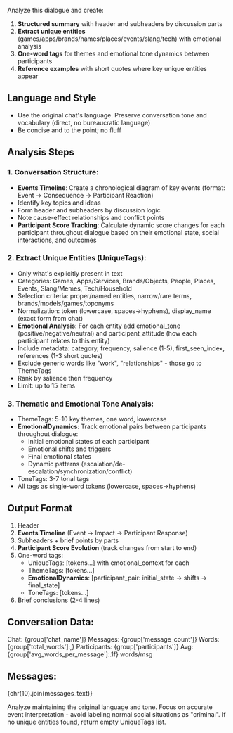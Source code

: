 Analyze this dialogue and create:

1. **Structured summary** with header and subheaders by discussion parts
2. **Extract unique entities** (games/apps/brands/names/places/events/slang/tech) with emotional analysis
3. **One-word tags** for themes and emotional tone dynamics between participants
4. **Reference examples** with short quotes where key unique entities appear

## Language and Style
- Use the original chat's language. Preserve conversation tone and vocabulary (direct, no bureaucratic language)
- Be concise and to the point; no fluff

## Analysis Steps

### 1. Conversation Structure:
- **Events Timeline**: Create a chronological diagram of key events (format: Event → Consequence → Participant Reaction)
- Identify key topics and ideas
- Form header and subheaders by discussion logic
- Note cause-effect relationships and conflict points
- **Participant Score Tracking**: Calculate dynamic score changes for each participant throughout dialogue based on their emotional state, social interactions, and outcomes

### 2. Extract Unique Entities (UniqueTags):
- Only what's explicitly present in text
- Categories: Games, Apps/Services, Brands/Objects, People, Places, Events, Slang/Memes, Tech/Household
- Selection criteria: proper/named entities, narrow/rare terms, brands/models/games/toponyms
- Normalization: token (lowercase, spaces→hyphens), display_name (exact form from chat)
- **Emotional Analysis**: For each entity add emotional_tone (positive/negative/neutral) and participant_attitude (how each participant relates to this entity)
- Include metadata: category, frequency, salience (1-5), first_seen_index, references (1-3 short quotes)
- Exclude generic words like "work", "relationships" - those go to ThemeTags
- Rank by salience then frequency
- Limit: up to 15 items

### 3. Thematic and Emotional Tone Analysis:
- ThemeTags: 5-10 key themes, one word, lowercase
- **EmotionalDynamics**: Track emotional pairs between participants throughout dialogue:
  - Initial emotional states of each participant
  - Emotional shifts and triggers
  - Final emotional states
  - Dynamic patterns (escalation/de-escalation/synchronization/conflict)
- ToneTags: 3-7 tonal tags
- All tags as single-word tokens (lowercase, spaces→hyphens)

## Output Format
1. Header
2. **Events Timeline** (Event → Impact → Participant Response)
3. Subheaders + brief points by parts
4. **Participant Score Evolution** (track changes from start to end)
5. One-word tags:
   - UniqueTags: [tokens...] with emotional_context for each
   - ThemeTags: [tokens...]
   - **EmotionalDynamics**: [participant_pair: initial_state → shifts → final_state]
   - ToneTags: [tokens...]
6. Brief conclusions (2-4 lines)

## Conversation Data:
Chat: {group['chat_name']}
Messages: {group['message_count']}
Words: {group['total_words']:,}
Participants: {group['participants']}
Avg: {group['avg_words_per_message']:.1f} words/msg

## Messages:
{chr(10).join(messages_text)}

Analyze maintaining the original language and tone. Focus on accurate event interpretation - avoid labeling normal social situations as "criminal". If no unique entities found, return empty UniqueTags list.